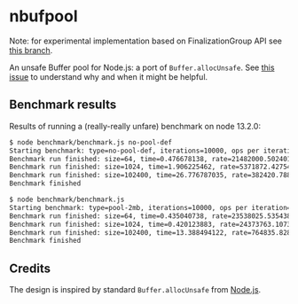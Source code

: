 # nbufpool

Note: for experimental implementation based on FinalizationGroup API see [this branch](https://github.com/puzpuzpuz/nbufpool/tree/experiment/fg-api-based-pool).

An unsafe Buffer pool for Node.js: a port of `Buffer.allocUnsafe`. See [this issue](https://github.com/nodejs/node/issues/30611) to understand why and when it might be helpful.

## Benchmark results

Results of running a (really-really unfare) benchmark on node 13.2.0:

```bash
$ node benchmark/benchmark.js no-pool-def
Starting benchmark: type=no-pool-def, iterations=10000, ops per iteration=1024
Benchmark run finished: size=64, time=0.476678138, rate=21482000.502401896
Benchmark run finished: size=1024, time=1.906225462, rate=5371872.427543935
Benchmark run finished: size=102400, time=26.776787035, rate=382420.7880734635
Benchmark finished

$ node benchmark/benchmark.js
Starting benchmark: type=pool-2mb, iterations=10000, ops per iteration=1024
Benchmark run finished: size=64, time=0.435040738, rate=23538025.535438478
Benchmark run finished: size=1024, time=0.420123883, rate=24373763.10739278
Benchmark run finished: size=102400, time=13.388494122, rate=764835.8289356539
Benchmark finished
```

## Credits

The design is inspired by standard `Buffer.allocUnsafe` from [Node.js](https://github.com/nodejs/node).
